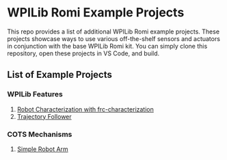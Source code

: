 # WPILib Romi Example Projects
This repo provides a list of additional WPILib Romi example projects. These projects showcase ways to use various off-the-shelf sensors and actuators in conjunction with the base WPILib Romi kit. You can simply clone this repository, open these projects in VS Code, and build.

## List of Example Projects

### WPILib Features
1. [Robot Characterization with frc-characterization](romi-characterization/)
2. [Trajectory Follower](romi-trajectory-ramsete/)

### COTS Mechanisms
1. [Simple Robot Arm](SimpleArm/)